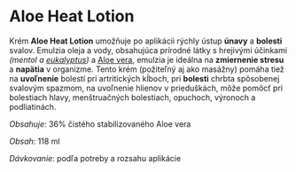 Aloe Heat Lotion
================

Krém **Aloe Heat Lotion** umožňuje po aplikácii rýchly ústup **únavy** a
**bolesti** svalov. Emulzia oleja a vody, obsahujúca prírodné látky s hrejivými
účinkami *(mentol a [eukalyptus](../bylinky/eukalyptus))* a [Aloe
vera]( ../bylinky/aloe-vera), emulzia je ideálna na **zmiernenie stresu** a
**napätia** v organizme. Tento krém (požiteľný aj ako masážny) pomáha tiež na
**uvoľnenie** bolestí pri artritických kĺboch, pri **bolesti** chrbta spôsobenej
svalovým spazmom, na uvoľnenie hlienov v prieduškách, môže pomôcť pri bolestiach
hlavy, menštruačných bolestiach, opuchoch, výronoch a podliatinách.

*Obsahuje*: 36% čistého stabilizovaného Aloe vera

*Obsah*: 118 ml

*Dávkovanie*: podľa potreby a rozsahu aplikácie
